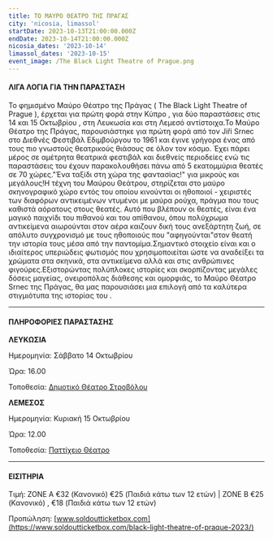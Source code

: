 ```yaml
---
title: ΤΟ ΜΑΥΡΟ ΘΕΑΤΡΟ ΤΗΣ ΠΡΑΓΑΣ
city: 'nicosia, limassol'
startDate: 2023-10-13T21:00:00.000Z
endDate: 2023-10-14T21:00:00.000Z
nicosia_dates: '2023-10-14'
limassol_dates: '2023-10-15'
event_image: /The Black Light Theatre of Prague.png
---
```


#### ΛΙΓΑ ΛΟΓΙΑ ΓΙΑ ΤΗΝ ΠΑΡΑΣΤΑΣΗ

Το φημισμένο	Μαύρο Θέατρο της Πράγας	( The Black Light Theatre of Prague ), έρχεται	για πρώτη φορά στην Κύπρο	, για δύο παραστάσεις στις	14 και 15 Οκτωβρίου	, στη Λευκωσία και στη Λεμεσό αντίστοιχα.Το Μαύρο Θέατρο της Πράγας, παρουσιάστηκε για πρώτη φορά από τον Jiři Srnec στο Διεθνές Φεστιβάλ Εδιμβούργου το 1961 και έγινε γρήγορα ένας από τους πιο γνωστούς θεατρικούς θιάσους σε όλον τον κόσμο. Έχει πάρει μέρος σε αμέτρητα θεατρικά φεστιβάλ και διεθνείς περιοδείες ενώ τις παραστάσεις του έχουν παρακολουθήσει πάνω από 5 εκατομμύρια θεατές σε 70 χώρες."Ένα ταξίδι στη χώρα της φαντασίας!" για μικρούς και μεγάλους!Η τέχνη του Μαύρου Θεάτρου, στηρίζεται στο μαύρο σκηνογραφικό χώρο εντός του οποίου κινούνται οι ηθοποιοί - χειριστές των διαφόρων αντικειμένων ντυμένοι με μαύρα ρούχα, πράγμα που τους καθιστά αόρατους στους θεατές. Αυτό που βλέπουν οι θεατές, είναι ένα μαγικό παιχνίδι του πιθανού και του απίθανου, όπου πολύχρωμα αντικείμενα αιωρούνται στον αέρα καιζουν δική τους ανεξάρτητη ζωή, σε απόλυτο συγχρονισμό με τους ηθοποιούς που "αφηγούνται"στον θεατή την ιστορία τους μέσα από την παντομίμα.Σημαντικό στοιχείο είναι και ο ιδιαίτερος υπεριώδεις φωτισμός που χρησιμοποιείται ώστε να αναδείξει τα χρώματα στα σκηνικά, στα αντικείμενα αλλά και στις ανθρώπινες φιγούρες.Εξιστορώντας πολύπλοκες ιστορίες και σκορπίζοντας μεγάλες δόσεις μαγείας, ονειροπόλας διάθεσης και ομορφιάς, το Μαύρο Θέατρο	Srnec της Πράγας, θα μας παρουσιάσει μια επιλογή από τα καλύτερα στιγμιότυπα της ιστορίας του	.

***

#### ΠΛΗΡΟΦΟΡΙΕΣ ΠΑΡΑΣΤΑΣΗΣ

**ΛΕΥΚΩΣΙΑ**

Ημερομηνία: Σάββατο 14 Οκτωβρίου

Ώρα: 16.00

Τοποθεσία: [Δημοτικό Θέατρο Στροβόλου](https://www.google.com/maps/place/%CE%94%CE%B7%CE%BC%CE%BF%CF%84%CE%B9%CE%BA%CF%8C+%CE%98%CE%AD%CE%B1%CF%84%CF%81%CE%BF+%CE%A3%CF%84%CF%81%CE%BF%CE%B2%CF%8C%CE%BB%CE%BF%CF%85/@35.1439474,33.3406531,17z/data=!4m6!3m5!1s0x14de1a215477c475:0xca7690acc6cdd49c!8m2!3d35.143943!4d33.343228!16s%2Fg%2F11b6gk_x97?entry=ttu)

**ΛΕΜΕΣΟΣ**

Ημερομηνία: Κυριακή 15 Οκτωβρίου

Ώρα: 12.00

Τοποθεσία: [Παττίχειο Θέατρο](https://www.google.com/maps/place/Patichion+Municipal+Theatre,+Agias+Zonis+2,+Limassol,+Cyprus/@34.6812699,33.0412571,17z/data=!4m6!3m5!1s0x14e7330f8b4700ed:0xd66d4f231f490bbb!8m2!3d34.6813016!4d33.0438594!16s%2Fg%2F11bvthpbkr?entry=ttu)

***

#### ΕΙΣΙΤΗΡΙΑ

Τιμή:  ZONE A €32 (Κανονικό) €25 (Παιδιά κάτω των 12 ετών) | ZONE B €25 (Κανονικό) , €18 (Παιδιά κάτω των 12 ετών)

Προπώληση: [www.soldoutticketbox.com​](https://www.soldoutticketbox.com/black-light-theatre-of-praque-2023/)
